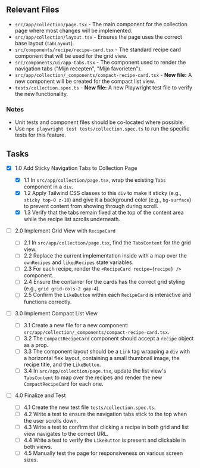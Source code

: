 ## Relevant Files

- `src/app/collection/page.tsx` - The main component for the collection page where most changes will be implemented.
- `src/app/collection/layout.tsx` - Ensures the page uses the correct base layout (`TabLayout`).
- `src/components/recipe/recipe-card.tsx` - The standard recipe card component that will be used for the grid view.
- `src/components/ui/app-tabs.tsx` - The component used to render the navigation tabs ("Mijn recepten", "Mijn favorieten").
- `src/app/collection/_components/compact-recipe-card.tsx` - **New file:** A new component will be created for the compact list view.
- `tests/collection.spec.ts` - **New file:** A new Playwright test file to verify the new functionality.

### Notes

- Unit tests and component files should be co-located where possible.
- Use `npx playwright test tests/collection.spec.ts` to run the specific tests for this feature.

## Tasks

- [x] 1.0 Add Sticky Navigation Tabs to Collection Page

    - [x] 1.1 In `src/app/collection/page.tsx`, wrap the existing `Tabs` component in a `div`.
    - [x] 1.2 Apply Tailwind CSS classes to this `div` to make it sticky (e.g., `sticky top-0 z-10`) and give it a background color (e.g., `bg-surface`) to prevent content from showing through during scroll.
    - [x] 1.3 Verify that the tabs remain fixed at the top of the content area while the recipe list scrolls underneath.

- [ ] 2.0 Implement Grid View with `RecipeCard`

    - [ ] 2.1 In `src/app/collection/page.tsx`, find the `TabsContent` for the grid view.
    - [ ] 2.2 Replace the current implementation inside with a map over the `ownRecipes` and `likedRecipes` state variables.
    - [ ] 2.3 For each recipe, render the `<RecipeCard recipe={recipe} />` component.
    - [ ] 2.4 Ensure the container for the cards has the correct grid styling (e.g., `grid grid-cols-2 gap-4`).
    - [ ] 2.5 Confirm the `LikeButton` within each `RecipeCard` is interactive and functions correctly.

- [ ] 3.0 Implement Compact List View

    - [ ] 3.1 Create a new file for a new component: `src/app/collection/_components/compact-recipe-card.tsx`.
    - [ ] 3.2 The `CompactRecipeCard` component should accept a `recipe` object as a prop.
    - [ ] 3.3 The component layout should be a `Link` tag wrapping a `div` with a horizontal flex layout, containing a small thumbnail image, the recipe title, and the `LikeButton`.
    - [ ] 3.4 In `src/app/collection/page.tsx`, update the list view's `TabsContent` to map over the recipes and render the new `CompactRecipeCard` for each one.

- [ ] 4.0 Finalize and Test
    - [ ] 4.1 Create the new test file `tests/collection.spec.ts`.
    - [ ] 4.2 Write a test to ensure the navigation tabs stick to the top when the user scrolls down.
    - [ ] 4.3 Write a test to confirm that clicking a recipe in both grid and list view navigates to the correct URL.
    - [ ] 4.4 Write a test to verify the `LikeButton` is present and clickable in both views.
    - [ ] 4.5 Manually test the page for responsiveness on various screen sizes.
